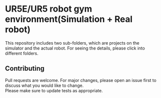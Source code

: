 # UR5E/UR5 robot gym environment(Simulation + Real robot)
This repository includes two sub-folders, which are projects on the simulator and the actual robot. For seeing the details, please click into different folders.


## Contributing
Pull requests are welcome. For major changes, please open an issue first to discuss what you would like to change.\
Please make sure to update tests as appropriate.

